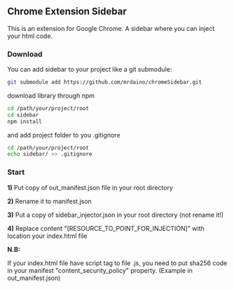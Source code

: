 ## Chrome Extension Sidebar

This is an extension for Google Chrome. A sidebar where you can inject your html code.

### Download

You can add sidebar to your project like a git submodule:
```bash
git submodule add https://github.com/mrdaino/chromeSidebar.git
```
download library through npm
```bash
cd /path/your/project/root
cd sidebar
npm install
```
and add project folder to you .gitignore
```bash
cd /path/your/project/root
echo sidebar/ >> .gitignore
```

### Start

**1)** Put copy of out_manifest.json file in your root directory

**2)** Rename it to manifest.json

**3)** Put a copy of sidebar_injector.json in your root directory (not rename it!)

**4)** Replace content "[RESOURCE_TO_POINT_FOR_INJECTION]" with location your index.html file


**N.B:**

If your index.html file have script tag to file .js, you need to put sha256 code
in your manifest "content_security_policy" property. (Example in out_manifest.json)
